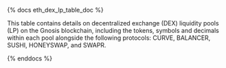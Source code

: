 {% docs eth_dex_lp_table_doc %}

This table contains details on decentralized exchange (DEX) liquidity pools (LP) on the Gnosis blockchain, including the tokens, symbols and decimals within each pool alongside the following protocols: CURVE, BALANCER, SUSHI, HONEYSWAP, and SWAPR. 

{% enddocs %}